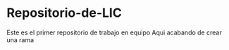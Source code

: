 Repositorio-de-LIC
==================

Este es el primer repositorio de trabajo en equipo
Aqui acabando de crear una rama
